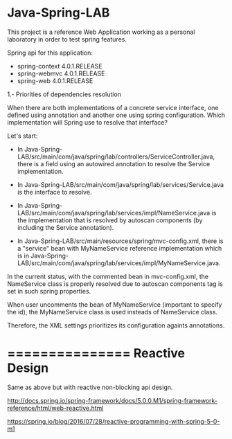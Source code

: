 Java-Spring-LAB
===============

This project is a reference Web Application working as a personal laboratory in order to test spring features. 

Spring api for this application:
- spring-context 4.0.1.RELEASE
- spring-webmvc 4.0.1.RELEASE
- spring-web 4.0.1.RELEASE

1.- Priorities of dependencies resolution

When there are both implementations of a concrete service interface, one defined using annotation and another one using spring configuration. Which implementation will Spring use to resolve that interface?

Let's start:

- In Java-Spring-LAB/src/main/com/java/spring/lab/controllers/ServiceController.java, there is a field using an autowired annotation to resolve the Service implementation.

- In Java-Spring-LAB/src/main/com/java/spring/lab/services/Service.java is the interface to resolve.

- In Java-Spring-LAB/src/main/com/java/spring/lab/services/impl/NameService.java is the implementation that is resolved by autoscan components (by including the Service annotation).

- In Java-Spring-LAB/src/main/resources/spring/mvc-config.xml, there is a "service" bean with MyNameService reference implementation which is in Java-Spring-LAB/src/main/com/java/spring/lab/services/impl/MyNameService.java.


In the current status, with the commented bean in mvc-config.xml, the NameService class is properly resolved due to autoscan components tag is set in such spring properties.

When user uncomments the bean of MyNameService (important to specify the id), the MyNameService class is used insteads of NameService class.

Therefore, the XML settings prioritizes its configuration againts annotations.
 
===============
Reactive Design
===============
Same as above but with reactive non-blocking api design.

http://docs.spring.io/spring-framework/docs/5.0.0.M1/spring-framework-reference/html/web-reactive.html

https://spring.io/blog/2016/07/28/reactive-programming-with-spring-5-0-m1
